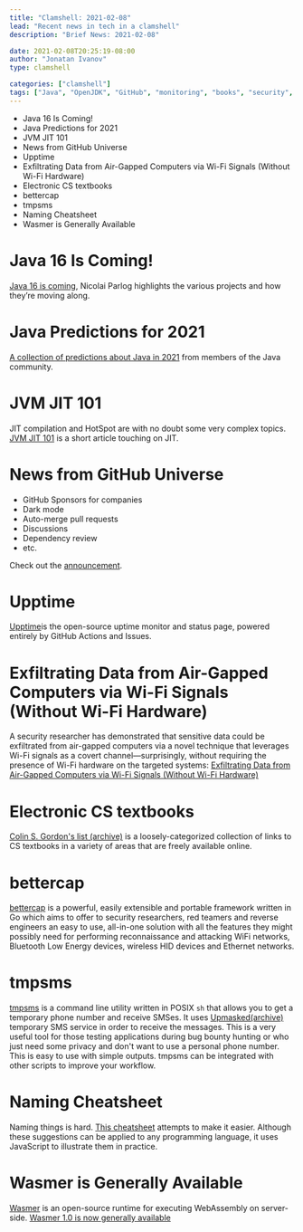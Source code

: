 ```yaml
---
title: "Clamshell: 2021-02-08"
lead: "Recent news in tech in a clamshell"
description: "Brief News: 2021-02-08"

date: 2021-02-08T20:25:19-08:00
author: "Jonatan Ivanov"
type: clamshell

categories: ["clamshell"]
tags: ["Java", "OpenJDK", "GitHub", "monitoring", "books", "security", "Wasm"]
---
```


- Java 16 Is Coming!
- Java Predictions for 2021
- JVM JIT 101
- News from GitHub Universe
- Upptime
- Exfiltrating Data from Air-Gapped Computers via Wi-Fi Signals (Without Wi-Fi Hardware)
- Electronic CS textbooks
- bettercap
- tmpsms
- Naming Cheatsheet
- Wasmer is Generally Available

<!--more-->

# Java 16 Is Coming!
[Java 16 is coming](https://medium.com/nipafx-news/java-16-is-coming-cf2417788e74), Nicolai Parlog highlights the various projects and how they’re moving along.

# Java Predictions for 2021
[A collection of predictions about Java in 2021](https://marxsoftware.blogspot.com/2020/12/java-predictions-for-2021-on-foojay.html) from members of the Java community.

# JVM JIT 101
JIT compilation and HotSpot are with no doubt some very complex topics. [JVM JIT 101](https://web.archive.org/web/20210227194154/https://dzone.com/articles/jvm-jit-101) is a short article touching on JIT.

# News from GitHub Universe
- GitHub Sponsors for companies
- Dark mode
- Auto-merge pull requests
- Discussions
- Dependency review
- etc.

Check out the [announcement](https://github.blog/2020-12-08-new-from-universe-2020-dark-mode-github-sponsors-for-companies-and-more/).

# Upptime
[Upptime](https://github.com/upptime/upptime)is the open-source uptime monitor and status page, powered entirely by GitHub Actions and Issues.

# Exfiltrating Data from Air-Gapped Computers via Wi-Fi Signals (Without Wi-Fi Hardware)
A security researcher has demonstrated that sensitive data could be exfiltrated from air-gapped computers via a novel technique that leverages Wi-Fi signals as a covert channel—surprisingly, without requiring the presence of Wi-Fi hardware on the targeted systems: [Exfiltrating Data from Air-Gapped Computers via Wi-Fi Signals (Without Wi-Fi Hardware)](https://thehackernews.com/2020/12/exfiltrating-data-from-air-gapped.html)

# Electronic CS textbooks
[Colin S. Gordon's list (archive)](https://web.archive.org/web/20230519162111/https://csgordon.github.io/books.html) is a loosely-categorized collection of links to CS textbooks in a variety of areas that are freely available online.

# bettercap
[bettercap](https://www.bettercap.org/intro/) is a powerful, easily extensible and portable framework written in Go which aims to offer to security researchers, red teamers and reverse engineers an easy to use, all-in-one solution with all the features they might possibly need for performing reconnaissance and attacking WiFi networks, Bluetooth Low Energy devices, wireless HID devices and Ethernet networks.

# tmpsms
[tmpsms](https://github.com/sdushantha/tmpsms) is a command line utility written in POSIX `sh` that allows you to get a temporary phone number and receive SMSes. It uses [Upmasked(archive)](https://web.archive.org/web/20210222035242/https://upmasked.com/) temporary SMS service in order to receive the messages. This is a very useful tool for those testing applications during bug bounty hunting or who just need some privacy and don't want to use a personal phone number. This is easy to use with simple outputs. tmpsms can be integrated with other scripts to improve your workflow.

# Naming Cheatsheet
Naming things is hard. [This cheatsheet](https://github.com/kettanaito/naming-cheatsheet) attempts to make it easier.
Although these suggestions can be applied to any programming language, it uses JavaScript to illustrate them in practice.

# Wasmer is Generally Available
[Wasmer](https://wasmer.io/) is an open-source runtime for executing WebAssembly on server-side. [Wasmer 1.0 is now generally available](https://medium.com/wasmer/wasmer-1-0-3f86ca18c043)
